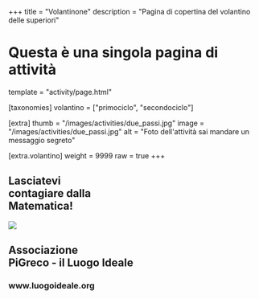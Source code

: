 +++
title = "Volantinone"
description = "Pagina di copertina del volantino delle superiori"

# Questa è una singola pagina di attività
template = "activity/page.html"

[taxonomies]
volantino = ["primociclo", "secondociclo"]

[extra]
thumb = "/images/activities/due_passi.jpg"
image = "/images/activities/due_passi.jpg"
alt = "Foto dell'attività sai mandare un messaggio segreto"

[extra.volantino]
weight = 9999
raw = true
+++

<section class="page front-cover">
<h1>Lasciatevi<br>contagiare dalla</br>Matematica!</h1>
<img src="/images/logo.png">
<h2>Associazione<br>PiGreco - il Luogo Ideale</h2>
<h3>www.luogoideale.org</h3>
</section>
